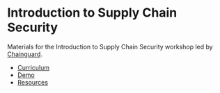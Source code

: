 
# Introduction to Supply Chain Security

Materials for the Introduction to Supply Chain Security workshop led by [Chainguard](https://www.chainguard.dev/).

- [Curriculum](script.md)
- [Demo](demo.md)
- [Resources](resources.md)

